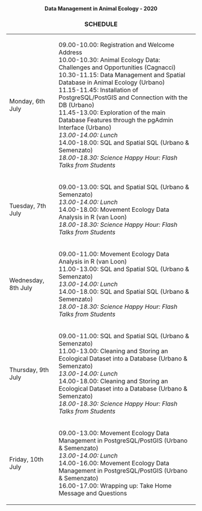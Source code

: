 #### <p align="center">Data Management in Animal Ecology - 2020</p>
### <p align="center">SCHEDULE</p>  

<table>
<tr><td>Monday, 6th July</td>
<td>

09.00-10.00: Registration and Welcome Address  
10.00-10.30: Animal Ecology Data: Challenges and Opportunities (Cagnacci)  
10.30-11.15: Data Management and Spatial Database in Animal Ecology (Urbano)  
11.15-11.45: Installation of PostgreSQL/PostGIS and Connection with the DB (Urbano)  
11.45-13.00: Exploration of the main Database Features through the pgAdmin Interface (Urbano)  
*13.00-14.00: Lunch*  
14.00-18.00: SQL and Spatial SQL (Urbano & Semenzato)  
*18.00-18.30: Science Happy Hour: Flash Talks from Students*  
</td>
</tr>
<tr><td>Tuesday, 7th July</td>
<td>

09.00-13.00: SQL and Spatial SQL (Urbano & Semenzato)  
*13.00-14.00: Lunch*  
14.00-18.00: Movement Ecology Data Analysis in R (van Loon)  
*18.00-18.30: Science Happy Hour: Flash Talks from Students*  
</td>
</tr>
<tr><td>Wednesday, 8th July</td>
<td>

09.00-11.00: Movement Ecology Data Analysis in R (van Loon)  
11.00-13.00: SQL and Spatial SQL (Urbano & Semenzato)  
*13.00-14.00: Lunch*  
14.00-18.00: SQL and Spatial SQL (Urbano & Semenzato)  
*18.00-18.30: Science Happy Hour: Flash Talks from Students*  
</td>
</tr>
<tr><td>Thursday, 9th July</td>
<td>

09.00-11.00: SQL and Spatial SQL (Urbano & Semenzato)  
11.00-13.00: Cleaning and Storing an Ecological Dataset into a Database (Urbano & Semenzato)  
*13.00-14.00: Lunch*  
14.00-18.00: Cleaning and Storing an Ecological Dataset into a Database (Urbano & Semenzato)  
*18.00-18.30: Science Happy Hour: Flash Talks from Students*  
</td>
</tr>
<tr><td>Friday, 10th July</td>
<td>

09.00-13.00: Movement Ecology Data Management in PostgreSQL/PostGIS (Urbano & Semenzato)  
*13.00-14.00: Lunch*  
14.00-16.00: Movement Ecology Data Management in PostgreSQL/PostGIS (Urbano & Semenzato)  
16.00-17.00: Wrapping up: Take Home Message and Questions  
</td>
</tr>
</table>
